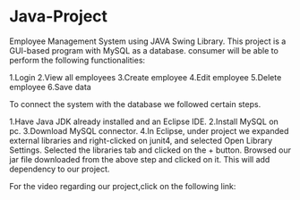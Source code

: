 # Java-Project

Employee Management System using JAVA Swing Library.
This project is a GUI-based program with MySQL as a database. consumer will be able to perform the following functionalities:

1.Login
2.View all employees
3.Create employee
4.Edit employee
5.Delete employee
6.Save data


To connect the system with the database we followed certain steps.

1.Have Java JDK already installed and an Eclipse IDE.
2.Install MySQL on pc.
3.Download MySQL connector.
4.In Eclipse, under project we expanded external libraries and right-clicked on junit4, and selected Open Library Settings. Selected the libraries tab and clicked on the + button. Browsed our jar file downloaded from the above step and clicked on it. This will add dependency to our project. 

For the video regarding our project,click on the following link:
